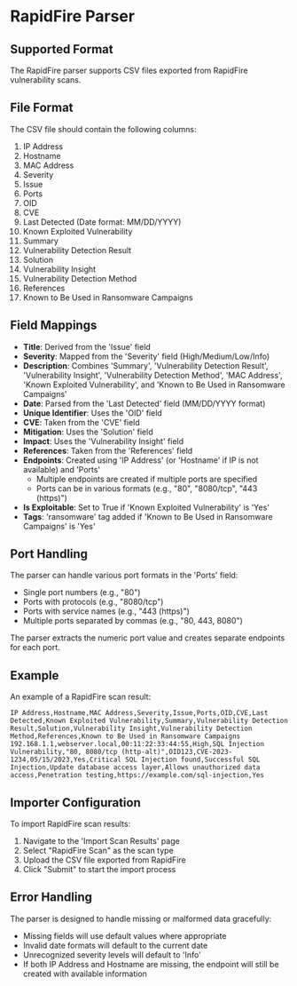 # RapidFire Parser

## Supported Format

The RapidFire parser supports CSV files exported from RapidFire vulnerability scans.

## File Format

The CSV file should contain the following columns:

1. IP Address
2. Hostname
3. MAC Address
4. Severity
5. Issue
6. Ports
7. OID
8. CVE
9. Last Detected (Date format: MM/DD/YYYY)
10. Known Exploited Vulnerability
11. Summary
12. Vulnerability Detection Result
13. Solution
14. Vulnerability Insight
15. Vulnerability Detection Method
16. References
17. Known to Be Used in Ransomware Campaigns

## Field Mappings

- **Title**: Derived from the 'Issue' field
- **Severity**: Mapped from the 'Severity' field (High/Medium/Low/Info)
- **Description**: Combines 'Summary', 'Vulnerability Detection Result', 'Vulnerability Insight', 'Vulnerability Detection Method', 'MAC Address', 'Known Exploited Vulnerability', and 'Known to Be Used in Ransomware Campaigns'
- **Date**: Parsed from the 'Last Detected' field (MM/DD/YYYY format)
- **Unique Identifier**: Uses the 'OID' field
- **CVE**: Taken from the 'CVE' field
- **Mitigation**: Uses the 'Solution' field
- **Impact**: Uses the 'Vulnerability Insight' field
- **References**: Taken from the 'References' field
- **Endpoints**: Created using 'IP Address' (or 'Hostname' if IP is not available) and 'Ports'
  - Multiple endpoints are created if multiple ports are specified
  - Ports can be in various formats (e.g., "80", "8080/tcp", "443 (https)")
- **Is Exploitable**: Set to True if 'Known Exploited Vulnerability' is 'Yes'
- **Tags**: 'ransomware' tag added if 'Known to Be Used in Ransomware Campaigns' is 'Yes'

## Port Handling

The parser can handle various port formats in the 'Ports' field:
- Single port numbers (e.g., "80")
- Ports with protocols (e.g., "8080/tcp")
- Ports with service names (e.g., "443 (https)")
- Multiple ports separated by commas (e.g., "80, 443, 8080")

The parser extracts the numeric port value and creates separate endpoints for each port.

## Example

An example of a RapidFire scan result:

```csv
IP Address,Hostname,MAC Address,Severity,Issue,Ports,OID,CVE,Last Detected,Known Exploited Vulnerability,Summary,Vulnerability Detection Result,Solution,Vulnerability Insight,Vulnerability Detection Method,References,Known to Be Used in Ransomware Campaigns
192.168.1.1,webserver.local,00:11:22:33:44:55,High,SQL Injection Vulnerability,"80, 8080/tcp (http-alt)",OID123,CVE-2023-1234,05/15/2023,Yes,Critical SQL Injection found,Successful SQL Injection,Update database access layer,Allows unauthorized data access,Penetration testing,https://example.com/sql-injection,Yes
```

## Importer Configuration

To import RapidFire scan results:

1. Navigate to the 'Import Scan Results' page
2. Select "RapidFire Scan" as the scan type
3. Upload the CSV file exported from RapidFire
4. Click "Submit" to start the import process

## Error Handling

The parser is designed to handle missing or malformed data gracefully:
- Missing fields will use default values where appropriate
- Invalid date formats will default to the current date
- Unrecognized severity levels will default to 'Info'
- If both IP Address and Hostname are missing, the endpoint will still be created with available information
